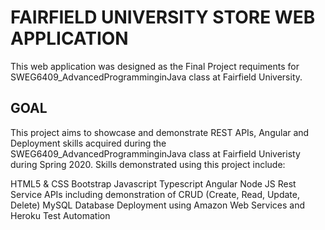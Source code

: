 # FAIRFIELD UNIVERSITY STORE WEB APPLICATION
This web application was designed as the Final Project requiments for SWEG6409_AdvancedProgramminginJava class at Fairfield University.

## GOAL
This project aims to showcase and demonstrate REST APIs, Angular and Deployment skills acquired during the SWEG6409_AdvancedProgramminginJava class at Fairfield Univeristy during Spring 2020. Skills demonstrated using this project include:

<p1>HTML5 & CSS<p1>
Bootstrap
Javascript
Typescript
Angular 
Node JS
Rest Service APIs including demonstration of CRUD (Create, Read, Update, Delete)
MySQL Database
Deployment using Amazon Web Services and Heroku
Test Automation



